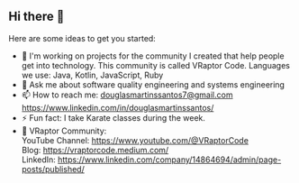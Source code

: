 ## Hi there 👋

Here are some ideas to get you started:

- 🔭 I'm working on projects for the community I created that help people get into technology. This community is called VRaptor Code. Languages ​​we use: Java, Kotlin, JavaScript, Ruby  
- 💬 Ask me about software quality engineering and systems engineering    
- 📫 How to reach me: douglasmartinssantos7@gmail.com  
https://www.linkedin.com/in/douglasmartinssantos/  
- ⚡ Fun fact: I take Karate classes during the week.    
- 🦖 VRaptor Community:  
YouTube Channel: https://www.youtube.com/@VRaptorCode  
Blog: https://vraptorcode.medium.com/  
LinkedIn: https://www.linkedin.com/company/14864694/admin/page-posts/published/

